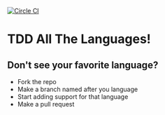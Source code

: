[![Circle CI](https://circleci.com/gh/spilth/tdd-all-the-languages.svg?style=svg)](https://circleci.com/gh/spilth/tdd-all-the-languages)

# TDD All The Languages!

## Don't see your favorite language?

- Fork the repo
- Make a branch named after you language
- Start adding support for that language
- Make a pull request

